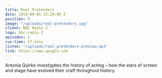 ```yaml
---
title: Real Pretenders
date: 2019-09-05 15:29:00 Z
position: 0
image: "/uploads/real-pretenders.jpg"
client: BBC Radio 3
logo: bbc-radio-3
episodes: 1
run-time: 57 mins
listen: "/uploads/real-pretenders-preview.mp3"
link: https://www.google.com
---
```


Antonia Quirke investigates the history of acting – how the stars of screen and stage have evolved their craft throughout history.